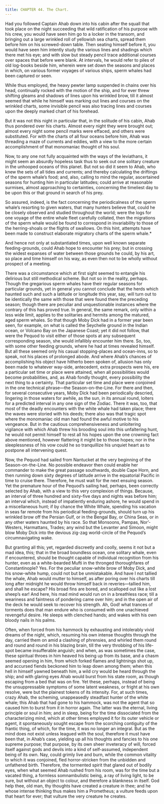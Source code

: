 ```yaml
---
title: CHAPTER 44. The Chart.
---
```


Had you followed Captain Ahab down into his cabin after the squall that took place on the night succeeding that wild ratification of his purpose with his crew, you would have seen him go to a locker in the transom, and bringing out a large wrinkled roll of yellowish sea charts, spread them before him on his screwed-down table. Then seating himself before it, you would have seen him intently study the various lines and shadings which there met his eye; and with slow but steady pencil trace additional courses over spaces that before were blank. At intervals, he would refer to piles of old log-books beside him, wherein were set down the seasons and places in which, on various former voyages of various ships, sperm whales had been captured or seen.

While thus employed, the heavy pewter lamp suspended in chains over his head, continually rocked with the motion of the ship, and for ever threw shifting gleams and shadows of lines upon his wrinkled brow, till it almost seemed that while he himself was marking out lines and courses on the wrinkled charts, some invisible pencil was also tracing lines and courses upon the deeply marked chart of his forehead.

But it was not this night in particular that, in the solitude of his cabin, Ahab thus pondered over his charts. Almost every night they were brought out; almost every night some pencil marks were effaced, and others were substituted. For with the charts of all four oceans before him, Ahab was threading a maze of currents and eddies, with a view to the more certain accomplishment of that monomaniac thought of his soul.

Now, to any one not fully acquainted with the ways of the leviathans, it might seem an absurdly hopeless task thus to seek out one solitary creature in the unhooped oceans of this planet. But not so did it seem to Ahab, who knew the sets of all tides and currents; and thereby calculating the driftings of the sperm whale’s food; and, also, calling to mind the regular, ascertained seasons for hunting him in particular latitudes; could arrive at reasonable surmises, almost approaching to certainties, concerning the timeliest day to be upon this or that ground in search of his prey.

So assured, indeed, is the fact concerning the periodicalness of the sperm whale’s resorting to given waters, that many hunters believe that, could he be closely observed and studied throughout the world; were the logs for one voyage of the entire whale fleet carefully collated, then the migrations of the sperm whale would be found to correspond in invariability to those of the herring-shoals or the flights of swallows. On this hint, attempts have been made to construct elaborate migratory charts of the sperm whale.*

And hence not only at substantiated times, upon well known separate feeding-grounds, could Ahab hope to encounter his prey; but in crossing the widest expanses of water between those grounds he could, by his art, so place and time himself on his way, as even then not to be wholly without prospect of a meeting.

There was a circumstance which at first sight seemed to entangle his delirious but still methodical scheme. But not so in the reality, perhaps. Though the gregarious sperm whales have their regular seasons for particular grounds, yet in general you cannot conclude that the herds which haunted such and such a latitude or longitude this year, say, will turn out to be identically the same with those that were found there the preceding season; though there are peculiar and unquestionable instances where the contrary of this has proved true. In general, the same remark, only within a less wide limit, applies to the solitaries and hermits among the matured, aged sperm whales. So that though Moby Dick had in a former year been seen, for example, on what is called the Seychelle ground in the Indian ocean, or Volcano Bay on the Japanese Coast; yet it did not follow, that were the Pequod to visit either of those spots at any subsequent corresponding season, she would infallibly encounter him there. So, too, with some other feeding grounds, where he had at times revealed himself. But all these seemed only his casual stopping-places and ocean-inns, so to speak, not his places of prolonged abode. And where Ahab’s chances of accomplishing his object have hitherto been spoken of, allusion has only been made to whatever way-side, antecedent, extra prospects were his, ere a particular set time or place were attained, when all possibilities would become probabilities, and, as Ahab fondly thought, every possibility the next thing to a certainty. That particular set time and place were conjoined in the one technical phrase—the Season-on-the-Line. For there and then, for several consecutive years, Moby Dick had been periodically descried, lingering in those waters for awhile, as the sun, in its annual round, loiters for a predicted interval in any one sign of the Zodiac. There it was, too, that most of the deadly encounters with the white whale had taken place; there the waves were storied with his deeds; there also was that tragic spot where the monomaniac old man had found the awful motive to his vengeance. But in the cautious comprehensiveness and unloitering vigilance with which Ahab threw his brooding soul into this unfaltering hunt, he would not permit himself to rest all his hopes upon the one crowning fact above mentioned, however flattering it might be to those hopes; nor in the sleeplessness of his vow could he so tranquillize his unquiet heart as to postpone all intervening quest.

Now, the Pequod had sailed from Nantucket at the very beginning of the Season-on-the-Line. No possible endeavor then could enable her commander to make the great passage southwards, double Cape Horn, and then running down sixty degrees of latitude arrive in the equatorial Pacific in time to cruise there. Therefore, he must wait for the next ensuing season. Yet the premature hour of the Pequod’s sailing had, perhaps, been correctly selected by Ahab, with a view to this very complexion of things. Because, an interval of three hundred and sixty-five days and nights was before him; an interval which, instead of impatiently enduring ashore, he would spend in a miscellaneous hunt; if by chance the White Whale, spending his vacation in seas far remote from his periodical feeding-grounds, should turn up his wrinkled brow off the Persian Gulf, or in the Bengal Bay, or China Seas, or in any other waters haunted by his race. So that Monsoons, Pampas, Nor’-Westers, Harmattans, Trades; any wind but the Levanter and Simoon, might blow Moby Dick into the devious zig-zag world-circle of the Pequod’s circumnavigating wake.

But granting all this; yet, regarded discreetly and coolly, seems it not but a mad idea, this; that in the broad boundless ocean, one solitary whale, even if encountered, should be thought capable of individual recognition from his hunter, even as a white-bearded Mufti in the thronged thoroughfares of Constantinople? Yes. For the peculiar snow-white brow of Moby Dick, and his snow-white hump, could not but be unmistakable. And have I not tallied the whale, Ahab would mutter to himself, as after poring over his charts till long after midnight he would throw himself back in reveries—tallied him, and shall he escape? His broad fins are bored, and scalloped out like a lost sheep’s ear! And here, his mad mind would run on in a breathless race; till a weariness and faintness of pondering came over him; and in the open air of the deck he would seek to recover his strength. Ah, God! what trances of torments does that man endure who is consumed with one unachieved revengeful desire. He sleeps with clenched hands; and wakes with his own bloody nails in his palms.

Often, when forced from his hammock by exhausting and intolerably vivid dreams of the night, which, resuming his own intense thoughts through the day, carried them on amid a clashing of phrensies, and whirled them round and round and round in his blazing brain, till the very throbbing of his life-spot became insufferable anguish; and when, as was sometimes the case, these spiritual throes in him heaved his being up from its base, and a chasm seemed opening in him, from which forked flames and lightnings shot up, and accursed fiends beckoned him to leap down among them; when this hell in himself yawned beneath him, a wild cry would be heard through the ship; and with glaring eyes Ahab would burst from his state room, as though escaping from a bed that was on fire. Yet these, perhaps, instead of being the unsuppressable symptoms of some latent weakness, or fright at his own resolve, were but the plainest tokens of its intensity. For, at such times, crazy Ahab, the scheming, unappeasedly steadfast hunter of the white whale; this Ahab that had gone to his hammock, was not the agent that so caused him to burst from it in horror again. The latter was the eternal, living principle or soul in him; and in sleep, being for the time dissociated from the characterizing mind, which at other times employed it for its outer vehicle or agent, it spontaneously sought escape from the scorching contiguity of the frantic thing, of which, for the time, it was no longer an integral. But as the mind does not exist unless leagued with the soul, therefore it must have been that, in Ahab’s case, yielding up all his thoughts and fancies to his one supreme purpose; that purpose, by its own sheer inveteracy of will, forced itself against gods and devils into a kind of self-assumed, independent being of its own. Nay, could grimly live and burn, while the common vitality to which it was conjoined, fled horror-stricken from the unbidden and unfathered birth. Therefore, the tormented spirit that glared out of bodily eyes, when what seemed Ahab rushed from his room, was for the time but a vacated thing, a formless somnambulistic being, a ray of living light, to be sure, but without an object to colour, and therefore a blankness in itself. God help thee, old man, thy thoughts have created a creature in thee; and he whose intense thinking thus makes him a Prometheus; a vulture feeds upon that heart for ever; that vulture the very creature he creates.